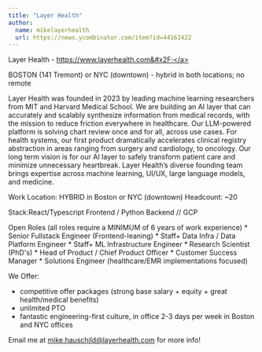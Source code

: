 ```yaml
---
title: "Layer Health"
author:
  name: mikelayerhealth
  url: https://news.ycombinator.com/item?id=44162422
---
```


<JobNavigation />

Layer Health - <a href="https:&#x2F;&#x2F;www.layerhealth.com&#x2F;" rel="nofollow">https:&#x2F;&#x2F;www.layerhealth.com&#x2F;</a>

BOSTON (141 Tremont) or NYC (downtown) - hybrid in both locations; no remote

Layer Health was founded in 2023 by leading machine learning researchers from MIT and Harvard Medical School. We are building an AI layer that can accurately and scalably synthesize information from medical records, with the mission to reduce friction everywhere in healthcare. Our LLM-powered platform is solving chart review once and for all, across use cases. For health systems, our first product dramatically accelerates clinical registry abstraction in areas ranging from surgery and cardiology, to oncology. Our long term vision is for our AI layer to safely transform patient care and minimize unnecessary heartbreak. Layer Health’s diverse founding team brings expertise across machine learning, UI&#x2F;UX, large language models, and medicine.

Work Location: HYBRID in Boston or NYC (downtown) Headcount: ~20

Stack:React&#x2F;Typescript Frontend &#x2F; Python Backend &#x2F;&#x2F; GCP

Open Roles (all roles require a MINIMUM of 6 years of work experience) * Senior Fullstack Engineer (Frontend-leaning) * Staff+ Data Infra &#x2F; Data Platform Engineer * Staff+ ML Infrastructure Engineer * Research Scientist (PhD&#x27;s) * Head of Product &#x2F; Chief Product Officer * Customer Success Manager * Solutions Engineer (healthcare&#x2F;EMR implementations focused)

We Offer:
* competitive offer packages (strong base salary + equity + great health&#x2F;medical benefits)
* unlimited PTO
* fantastic engineering-first culture, in office 2-3 days per week in Boston and NYC offices

Email me at mike.hauschild@layerhealth.com for more info!
<JobApplication />
